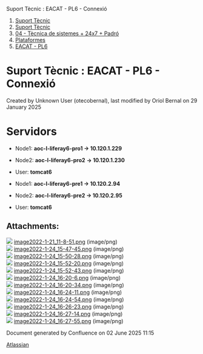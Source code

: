 Suport Tècnic : EACAT - PL6 - Connexió  

1.  [Suport Tècnic](index.html)
2.  [Suport Tècnic](13893782.html)
3.  [04 - Tècnica de sistemes + 24x7 + Padró](26313202.html)
4.  [Plataformes](Plataformes_41520520.html)
5.  [EACAT - PL6](EACAT---PL6_41520630.html)

Suport Tècnic : EACAT - PL6 - Connexió
======================================

Created by Unknown User (otecobernal), last modified by Oriol Bernal on 29 January 2025

Servidors 
==========

*   Node1: **aoc-l-liferay6-pro1 → 10.120.1.229 [](https://pam.aoc.cat/SecretServer/app/#/secrets/464/general)** 
    
*   Node2: **aoc-l-liferay6-pro2** **→ 10.120.1.230 [](https://pam.aoc.cat/SecretServer/app/#/secrets/460/general)** 
*   User: **tomcat6**

*   Node1: **aoc-l-liferay6-pre1 → 10.120.2.94 [](https://pam.aoc.cat/SecretServer/app/#/secrets/495/general)** 
    
*   Node2: **aoc-l-liferay6-pre2 → 10.120.2.95 [](https://pam.aoc.cat/SecretServer/app/#/secrets/4774/general)** 
*   User: **tomcat6**

Attachments:
------------

![](images/icons/bullet_blue.gif) [image2022-1-21\_11-8-51.png](attachments/41520631/64979609.png) (image/png)  
![](images/icons/bullet_blue.gif) [image2022-1-24\_15-47-45.png](attachments/41520631/64979670.png) (image/png)  
![](images/icons/bullet_blue.gif) [image2022-1-24\_15-50-28.png](attachments/41520631/64979671.png) (image/png)  
![](images/icons/bullet_blue.gif) [image2022-1-24\_15-52-20.png](attachments/41520631/64979672.png) (image/png)  
![](images/icons/bullet_blue.gif) [image2022-1-24\_15-52-43.png](attachments/41520631/64979673.png) (image/png)  
![](images/icons/bullet_blue.gif) [image2022-1-24\_16-20-6.png](attachments/41520631/64979674.png) (image/png)  
![](images/icons/bullet_blue.gif) [image2022-1-24\_16-20-34.png](attachments/41520631/64979675.png) (image/png)  
![](images/icons/bullet_blue.gif) [image2022-1-24\_16-24-11.png](attachments/41520631/64979677.png) (image/png)  
![](images/icons/bullet_blue.gif) [image2022-1-24\_16-24-54.png](attachments/41520631/64979678.png) (image/png)  
![](images/icons/bullet_blue.gif) [image2022-1-24\_16-26-23.png](attachments/41520631/64979679.png) (image/png)  
![](images/icons/bullet_blue.gif) [image2022-1-24\_16-27-14.png](attachments/41520631/64979680.png) (image/png)  
![](images/icons/bullet_blue.gif) [image2022-1-24\_16-27-55.png](attachments/41520631/64979681.png) (image/png)  

Document generated by Confluence on 02 June 2025 11:15

[Atlassian](http://www.atlassian.com/)